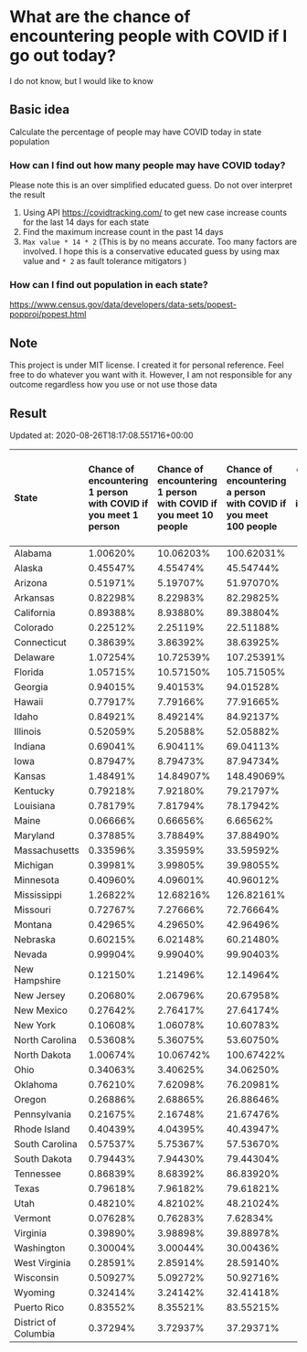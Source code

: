 # What are the chance of encountering people with COVID if I go out today?
I do not know, but I would like to know

## Basic idea
Calculate the percentage of people may have COVID today in state population

### How can I find out how many people may have COVID today?
Please note this is an over simplified educated guess. Do not over interpret the result 
1. Using API https://covidtracking.com/ to get new case increase counts for the last 14 days for each state
2. Find the maximum increase count in the past 14 days
3. `Max value * 14 * 2` (This is by no means accurate. Too many factors are involved. I hope this is a conservative educated guess by using max value and `* 2` as fault tolerance mitigators ) 

### How can I find out population in each state?
https://www.census.gov/data/developers/data-sets/popest-popproj/popest.html

## Note
This project is under MIT license. I created it for personal reference. Feel free to do whatever you want with it. However, I am not responsible for any outcome regardless how you use or not use those data 

## Result

 Updated at: 2020-08-26T18:17:08.551716+00:00

| State                | Chance of encountering 1 person with COVID if you meet 1 person   | Chance of encountering 1 person with COVID if you meet 10 people   | Chance of encountering a person with COVID if you meet 100 people   |   Max count of new case increase in the past 14 days |   Estimated people count with COVID |
|:---------------------|:------------------------------------------------------------------|:-------------------------------------------------------------------|:--------------------------------------------------------------------|-----------------------------------------------------:|------------------------------------:|
| Alabama              | 1.00620%                                                          | 10.06203%                                                          | 100.62031%                                                          |                                                 1762 |                               49336 |
| Alaska               | 0.45547%                                                          | 4.55474%                                                           | 45.54744%                                                           |                                                  119 |                                3332 |
| Arizona              | 0.51971%                                                          | 5.19707%                                                           | 51.97070%                                                           |                                                 1351 |                               37828 |
| Arkansas             | 0.82298%                                                          | 8.22983%                                                           | 82.29825%                                                           |                                                  887 |                               24836 |
| California           | 0.89388%                                                          | 8.93880%                                                           | 89.38804%                                                           |                                                12614 |                              353192 |
| Colorado             | 0.22512%                                                          | 2.25119%                                                           | 22.51188%                                                           |                                                  463 |                               12964 |
| Connecticut          | 0.38639%                                                          | 3.86392%                                                           | 38.63925%                                                           |                                                  492 |                               13776 |
| Delaware             | 1.07254%                                                          | 10.72539%                                                          | 107.25391%                                                          |                                                  373 |                               10444 |
| Florida              | 1.05715%                                                          | 10.57150%                                                          | 105.71505%                                                          |                                                 8109 |                              227052 |
| Georgia              | 0.94015%                                                          | 9.40153%                                                           | 94.01528%                                                           |                                                 3565 |                               99820 |
| Hawaii               | 0.77917%                                                          | 7.79166%                                                           | 77.91665%                                                           |                                                  394 |                               11032 |
| Idaho                | 0.84921%                                                          | 8.49214%                                                           | 84.92137%                                                           |                                                  542 |                               15176 |
| Illinois             | 0.52059%                                                          | 5.20588%                                                           | 52.05882%                                                           |                                                 2356 |                               65968 |
| Indiana              | 0.69041%                                                          | 6.90411%                                                           | 69.04113%                                                           |                                                 1660 |                               46480 |
| Iowa                 | 0.87947%                                                          | 8.79473%                                                           | 87.94734%                                                           |                                                  991 |                               27748 |
| Kansas               | 1.48491%                                                          | 14.84907%                                                          | 148.49069%                                                          |                                                 1545 |                               43260 |
| Kentucky             | 0.79218%                                                          | 7.92180%                                                           | 79.21797%                                                           |                                                 1264 |                               35392 |
| Louisiana            | 0.78179%                                                          | 7.81794%                                                           | 78.17942%                                                           |                                                 1298 |                               36344 |
| Maine                | 0.06666%                                                          | 0.66656%                                                           | 6.66562%                                                            |                                                   32 |                                 896 |
| Maryland             | 0.37885%                                                          | 3.78849%                                                           | 37.88490%                                                           |                                                  818 |                               22904 |
| Massachusetts        | 0.33596%                                                          | 3.35959%                                                           | 33.59592%                                                           |                                                  827 |                               23156 |
| Michigan             | 0.39981%                                                          | 3.99805%                                                           | 39.98055%                                                           |                                                 1426 |                               39928 |
| Minnesota            | 0.40960%                                                          | 4.09601%                                                           | 40.96012%                                                           |                                                  825 |                               23100 |
| Mississippi          | 1.26822%                                                          | 12.68216%                                                          | 126.82161%                                                          |                                                 1348 |                               37744 |
| Missouri             | 0.72767%                                                          | 7.27666%                                                           | 72.76664%                                                           |                                                 1595 |                               44660 |
| Montana              | 0.42965%                                                          | 4.29650%                                                           | 42.96496%                                                           |                                                  164 |                                4592 |
| Nebraska             | 0.60215%                                                          | 6.02148%                                                           | 60.21480%                                                           |                                                  416 |                               11648 |
| Nevada               | 0.99904%                                                          | 9.99040%                                                           | 99.90403%                                                           |                                                 1099 |                               30772 |
| New Hampshire        | 0.12150%                                                          | 1.21496%                                                           | 12.14964%                                                           |                                                   59 |                                1652 |
| New Jersey           | 0.20680%                                                          | 2.06796%                                                           | 20.67958%                                                           |                                                  656 |                               18368 |
| New Mexico           | 0.27642%                                                          | 2.76417%                                                           | 27.64174%                                                           |                                                  207 |                                5796 |
| New York             | 0.10608%                                                          | 1.06078%                                                           | 10.60783%                                                           |                                                  737 |                               20636 |
| North Carolina       | 0.53608%                                                          | 5.36075%                                                           | 53.60750%                                                           |                                                 2008 |                               56224 |
| North Dakota         | 1.00674%                                                          | 10.06742%                                                          | 100.67422%                                                          |                                                  274 |                                7672 |
| Ohio                 | 0.34063%                                                          | 3.40625%                                                           | 34.06250%                                                           |                                                 1422 |                               39816 |
| Oklahoma             | 0.76210%                                                          | 7.62098%                                                           | 76.20981%                                                           |                                                 1077 |                               30156 |
| Oregon               | 0.26886%                                                          | 2.68865%                                                           | 26.88646%                                                           |                                                  405 |                               11340 |
| Pennsylvania         | 0.21675%                                                          | 2.16748%                                                           | 21.67476%                                                           |                                                  991 |                               27748 |
| Rhode Island         | 0.40439%                                                          | 4.04395%                                                           | 40.43947%                                                           |                                                  153 |                                4284 |
| South Carolina       | 0.57537%                                                          | 5.75367%                                                           | 57.53670%                                                           |                                                 1058 |                               29624 |
| South Dakota         | 0.79443%                                                          | 7.94430%                                                           | 79.44304%                                                           |                                                  251 |                                7028 |
| Tennessee            | 0.86839%                                                          | 8.68392%                                                           | 86.83920%                                                           |                                                 2118 |                               59304 |
| Texas                | 0.79618%                                                          | 7.96182%                                                           | 79.61821%                                                           |                                                 8245 |                              230860 |
| Utah                 | 0.48210%                                                          | 4.82102%                                                           | 48.21024%                                                           |                                                  552 |                               15456 |
| Vermont              | 0.07628%                                                          | 0.76283%                                                           | 7.62834%                                                            |                                                   17 |                                 476 |
| Virginia             | 0.39890%                                                          | 3.98898%                                                           | 39.88978%                                                           |                                                 1216 |                               34048 |
| Washington           | 0.30004%                                                          | 3.00044%                                                           | 30.00436%                                                           |                                                  816 |                               22848 |
| West Virginia        | 0.28591%                                                          | 2.85914%                                                           | 28.59140%                                                           |                                                  183 |                                5124 |
| Wisconsin            | 0.50927%                                                          | 5.09272%                                                           | 50.92716%                                                           |                                                 1059 |                               29652 |
| Wyoming              | 0.32414%                                                          | 3.24142%                                                           | 32.41418%                                                           |                                                   67 |                                1876 |
| Puerto Rico          | 0.83552%                                                          | 8.35521%                                                           | 83.55215%                                                           |                                                  953 |                               26684 |
| District of Columbia | 0.37294%                                                          | 3.72937%                                                           | 37.29371%                                                           |                                                   94 |                                2632 |